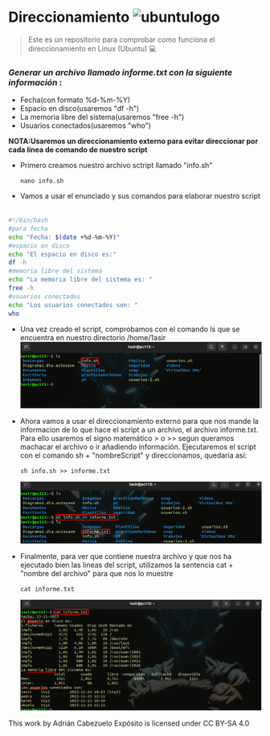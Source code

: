 # **Direccionamiento** ![ubuntulogo](https://upload.wikimedia.org/wikipedia/commons/b/b5/Former_Ubuntu_logo.svg)


>Este es un repositorio para comprobar como funciona el direccionamiento en Linux (Ubuntu) :computer:



### *Generar un archivo llamado informe.txt con la siguiente información* :
  
  * Fecha(con formato %d-%m-%Y)
  * Espacio en disco(usaremos "df -h")
  * La memoria libre del sistema(usaremos "free -h")
  * Usuarios conectados(usaremos "who")


**NOTA:Usaremos un direccionamiento externo para evitar direccionar por cada línea de comando de nuestro script**


* Primero creamos nuestro archivo sctript llamado "info.sh"

    ```
    nano info.sh
    ```
    
* Vamos a usar el enunciado y sus comandos para elaborar nuestro script
```sh

#!/bin/bash
#para fecha
echo "Fecha: $(date +%d-%m-%Y)"
#espacio en disco
echo "El espacio en disco es:"
df -h
#memoria libre del sistema
echo "La memoria libre del sistema es: "
free -h
#usuarios conectados
echo "Los usuarios conectados son: "
who

```
* Una vez creado el script, comprobamos con el comando ls que se encuentra en nuestro directorio /home/1asir
  ![img1](img1.png)
* Ahora vamos a usar el direccionamiento externo para que nos mande la informacion de lo que hace el script a un archivo, el archivo informe.txt. Para ello usaremos el signo matemático > o >> segun queramos machacar el archivo o ir añadiendo información. Ejecutaremos el script con el comando sh + "nombreScript" y direccionamos, quedaría así:

  ```
  sh info.sh >> informe.txt
  ```
  ![img2](img2.png)

* Finalmente, para ver que contiene nuestra archivo y que nos ha ejecutado bien las lineas del script, utilizamos la sentencia cat + "nombre del archivo" para que nos lo muestre
  ```
  cat informe.txt
  ```
  ![img3](img3.png)

 This work by Adrián Cabezuelo Expósito is licensed under CC BY-SA 4.0 
